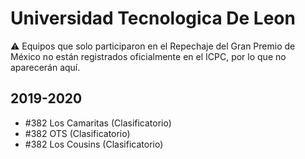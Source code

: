 # Universidad Tecnologica De Leon

:warning: Equipos que solo participaron en el Repechaje del Gran Premio de México no están registrados oficialmente en el ICPC, por lo que no aparecerán aquí.

## 2019-2020

- #382 Los Camaritas (Clasificatorio)
- #382 OTS (Clasificatorio)
- #382 Los Cousins (Clasificatorio)


